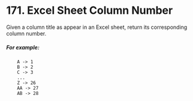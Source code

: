 # 171. Excel Sheet Column Number
Given a column title as appear in an Excel sheet, return its corresponding column number.

##### For example:
```
    A -> 1
    B -> 2
    C -> 3
    ...
    Z -> 26
    AA -> 27
    AB -> 28
```